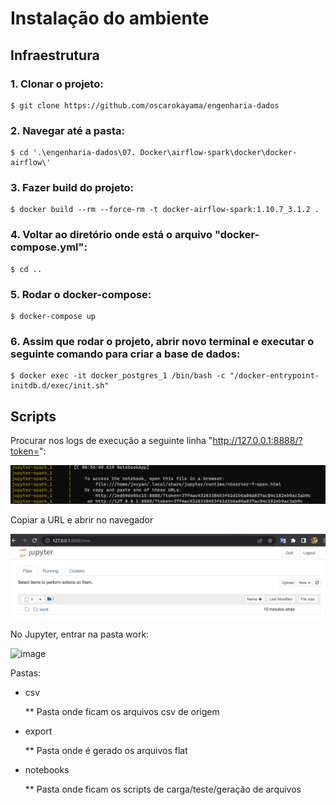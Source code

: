 # Instalação do ambiente

## Infraestrutura

### 1. Clonar o projeto:

    $ git clone https://github.com/oscarokayama/engenharia-dados
  
### 2. Navegar até a pasta:

    $ cd '.\engenharia-dados\07. Docker\airflow-spark\docker\docker-airflow\'
  
### 3. Fazer build do projeto:

    $ docker build --rm --force-rm -t docker-airflow-spark:1.10.7_3.1.2 .

### 4. Voltar ao diretório onde está o arquivo "docker-compose.yml":

    $ cd ..

### 5. Rodar o docker-compose:

    $ docker-compose up



### 6. Assim que rodar o projeto, abrir novo terminal e executar o seguinte comando para criar a base de dados:

    $ docker exec -it docker_postgres_1 /bin/bash -c "/docker-entrypoint-initdb.d/exec/init.sh"




## Scripts

Procurar nos logs de execução a seguinte linha "http://127.0.0.1:8888/?token=": 

![](./doc/Logs.png "Pastas")

Copiar a URL e abrir no navegador

![](./doc/Jupyter.png "Jupyter")

No Jupyter, entrar na pasta work:

<img width="874" alt="image" src="https://user-images.githubusercontent.com/43223506/209741664-12e02489-7762-4603-bb47-39f2239c61aa.png">

Pastas:

  * csv
  
    ** Pasta onde ficam os arquivos csv de origem
    
  * export
  
    ** Pasta onde é gerado os arquivos flat
    
  * notebooks
  
    ** Pasta onde ficam os scripts de carga/teste/geração de arquivos
    
